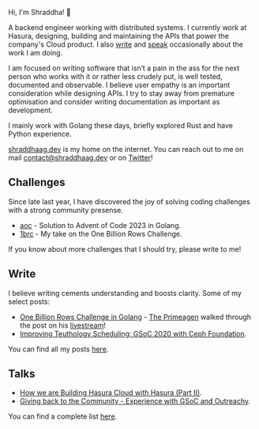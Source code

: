 Hi, I'm Shraddha! 👋

A backend engineer working with distributed systems. I currently work at Hasura, designing, building and maintaining the APIs that power the company's Cloud product. I also [write](https://www.shraddhaag.dev/writing) and [speak](https://www.shraddhaag.dev/talks) occasionally about the work I am doing.

I am focused on writing software that isn’t a pain in the ass for the next person who works with it or rather less crudely put, is well tested, documented and observable. I believe user empathy is an important consideration while designing APIs. I try to stay away from premature optimisation and consider writing documentation as important as development.

I mainly work with Golang these days, briefly explored Rust and have Python experience. 

[shraddhaag.dev](https://www.shraddhaag.dev) is my home on the internet. You can reach out to me on mail <a href="mailto:contact@shraddhaag.dev" target="_blank" rel="noreferrer">contact@shraddhaag.dev</a> or on [Twitter](https://twitter.com/shraddhaag)! 

## Challenges 

Since late last year, I have discovered the joy of solving coding challenges with a strong community presense. 

* [aoc](https://github.com/shraddhaag/aoc) - Solution to Advent of Code 2023 in Golang. 
* [1brc](https://github.com/shraddhaag/1brc) - My take on the One Billion Rows Challenge. 

If you know about more challenges that I should try, please write to me! 

## Write 

I believe writing cements understanding and boosts clarity. Some of my select posts: 

* [One Billion Rows Challenge in Golang](https://www.bytesizego.com/blog/one-billion-row-challenge-go) - [The Primeagen](https://twitter.com/ThePrimeagen) walked through the post on his [livestream](https://www.youtube.com/watch?v=cYng524S-MA)! 
* [Improving Teuthology Scheduling: GSoC 2020 with Ceph Foundation](https://www.shraddhaag.dev/posts/gsoc-2020-with-ceph).

You can find all my posts [here](https://www.shraddhaag.dev/writing). 

## Talks 

* [How we are Building Hasura Cloud with Hasura (Part II)](https://hasura.io/events/hasura-con-2022/how-we-are-building-hasura-cloud-with-hasura-part-2/). 
* [Giving back to the Community - Experience with GSoC and Outreachy](https://www.youtube.com/watch?v=40lKmniUKBg&feature=youtu.be).

You can find a complete list [here](https://www.shraddhaag.dev/talks).